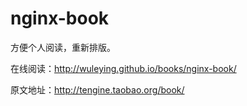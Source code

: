 # nginx-book

方便个人阅读，重新排版。

在线阅读：http://wuleying.github.io/books/nginx-book/

原文地址：http://tengine.taobao.org/book/
